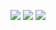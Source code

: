 ![](https://media.tenor.com/rztg0YM8NzcAAAAM/kenny-ken-ashcorp.gif)
![](https://media1.tenor.com/m/rBgEAhlY1c0AAAAC/ken-ashcorp.gif)
![](https://media1.tenor.com/m/WgFoLE4fgLMAAAAd/ken-ashcorp-kenny-ashcorp.gif)

